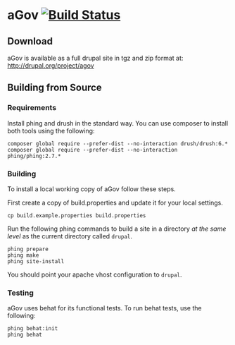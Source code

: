 # aGov [![Build Status](https://travis-ci.org/previousnext/agov.svg?branch=master)](https://travis-ci.org/previousnext/agov-profile)

## Download

aGov is available as a full drupal site in tgz and zip format at: http://drupal.org/project/agov

## Building from Source

### Requirements

Install phing and drush in the standard way. You can use composer to install both
tools using the following:

```
composer global require --prefer-dist --no-interaction drush/drush:6.*
composer global require --prefer-dist --no-interaction phing/phing:2.7.*
```

### Building
To install a local working copy of aGov follow these steps.

First create a copy of build.properties and update it for your local settings.

```
cp build.example.properties build.properties
```

Run the following phing commands to build a site in a directory _at the same level_
as the current directory called `drupal`.

```
phing prepare
phing make
phing site-install
```

You should point your apache vhost configuration to `drupal`.

### Testing

aGov uses behat for its functional tests. To run behat tests, use the following:

```
phing behat:init
phing behat
```
